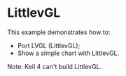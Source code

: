 # LittlevGL

This example demonstrates how to:

* Port LVGL (LittlevGL);
* Show a simple chart with LittlevGL.

Note: Keil 4 can't build LittlevGL.
